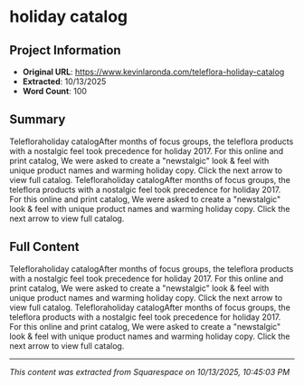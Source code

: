 # holiday catalog

## Project Information

- **Original URL**: https://www.kevinlaronda.com/teleflora-holiday-catalog
- **Extracted**: 10/13/2025
- **Word Count**: 100

## Summary

Telefloraholiday catalogAfter months of focus groups, the teleflora products with a nostalgic feel took precedence for holiday 2017. For this online and print catalog, We were asked to create a "newstalgic" look & feel with unique product names and warming holiday copy. Click the next arrow to view full catalog. Telefloraholiday catalogAfter months of focus groups, the teleflora products with a nostalgic feel took precedence for holiday 2017. For this online and print catalog, We were asked to create a "newstalgic" look & feel with unique product names and warming holiday copy. Click the next arrow to view full catalog.

## Full Content

Telefloraholiday catalogAfter months of focus groups, the teleflora products with a nostalgic feel took precedence for holiday 2017. For this online and print catalog, We were asked to create a "newstalgic" look & feel with unique product names and warming holiday copy. Click the next arrow to view full catalog. Telefloraholiday catalogAfter months of focus groups, the teleflora products with a nostalgic feel took precedence for holiday 2017. For this online and print catalog, We were asked to create a "newstalgic" look & feel with unique product names and warming holiday copy. Click the next arrow to view full catalog.

---

*This content was extracted from Squarespace on 10/13/2025, 10:45:03 PM*
